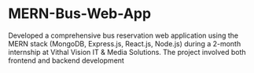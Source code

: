 # MERN-Bus-Web-App
Developed a comprehensive bus reservation web application using the MERN stack (MongoDB, Express.js, React.js, Node.js) during a 2-month internship at Vithal Vision IT &amp; Media Solutions. The project involved both frontend and backend development
